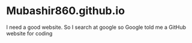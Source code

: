 # Mubashir860.github.io
I need a good website. So I search  at google so Google told me a GitHub website for coding 
